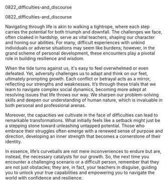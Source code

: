 
0822_difficulties-and_discourse


0822_difficulties-and_discourse

Navigating through life is akin to walking a tightrope, where each step carries the potential for both triumph and downfall. The challenges we face, often cloaked in hardship, serve as vital teachers, shaping our character and honing our abilities. For many, difficult experiences with unkind individuals or adverse situations may seem like burdens; however, in the grand scheme of personal development, these encounters play a pivotal role in building resilience and wisdom.

When the tide turns against us, it's easy to feel overwhelmed or even defeated. Yet, adversity challenges us to adapt and think on our feet, ultimately prompting growth. Each conflict or betrayal acts as a mirror, reflecting our strengths and weaknesses. It’s through these trials that we learn to navigate complex social dynamics, becoming more adept at resolving issues that life throws our way. We sharpen our problem-solving skills and deepen our understanding of human nature, which is invaluable in both personal and professional arenas.

Moreover, the capacities we cultivate in the face of difficulties can lead to remarkable transformations. What initially feels like a setback might just be a stepping stone toward unleashing untapped potential. Those who embrace their struggles often emerge with a renewed sense of purpose and direction, developing an inner strength that becomes a cornerstone of their identity.

In essence, life’s curveballs are not mere inconveniences to endure but are, instead, the necessary catalysts for our growth. So, the next time you encounter a challenging scenario or a difficult person, remember that they are not just obstacles; they are, in fact, your teachers in disguise, guiding you to unlock your true capabilities and empowering you to navigate the world with confidence and resilience.